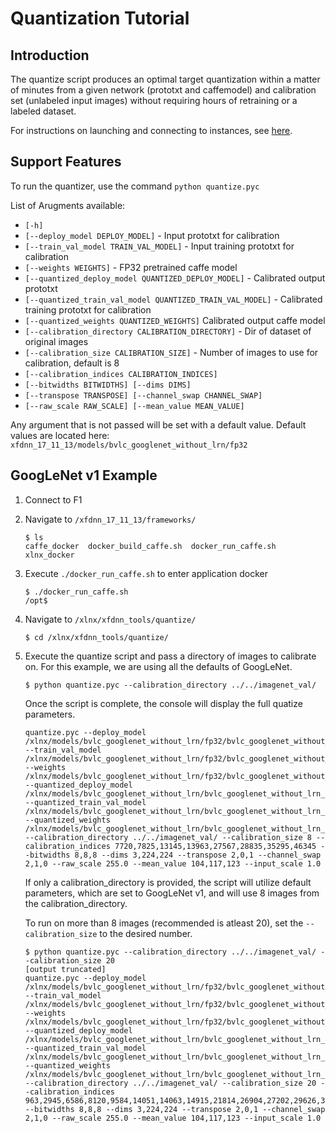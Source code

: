 # Quantization Tutorial

## Introduction
The quantize script produces an optimal target quantization within a matter of minutes from a given network (prototxt and caffemodel) and calibration set (unlabeled input images) without requiring hours of retraining or a labeled dataset.

For instructions on launching and connecting to instances, see [here][].


## Support Features

To run the quantizer, use the command `python quantize.pyc`

List of Arugments available:

- `[-h]`
- `[--deploy_model DEPLOY_MODEL]` - Input prototxt for calibration
- `[--train_val_model TRAIN_VAL_MODEL]` - Input training prototxt for calibration
- `[--weights WEIGHTS]` - FP32 pretrained caffe model
- `[--quantized_deploy_model QUANTIZED_DEPLOY_MODEL]` - Calibrated output prototxt
- `[--quantized_train_val_model QUANTIZED_TRAIN_VAL_MODEL]` - Calibrated training prototxt for calibration
- `[--quantized_weights QUANTIZED_WEIGHTS]` Calibrated output caffe model
- `[--calibration_directory CALIBRATION_DIRECTORY]` - Dir of dataset of original images
- `[--calibration_size CALIBRATION_SIZE]` - Number of images to use for calibration, default is 8
- `[--calibration_indices CALIBRATION_INDICES]`
- `[--bitwidths BITWIDTHS] [--dims DIMS]`
- `[--transpose TRANSPOSE] [--channel_swap CHANNEL_SWAP]`
- `[--raw_scale RAW_SCALE] [--mean_value MEAN_VALUE]`

Any argument that is not passed will be set with a default value.
Default values are located here: `xfdnn_17_11_13/models/bvlc_googlenet_without_lrn/fp32`

## GoogLeNet v1 Example

1. Connect to F1
2. Navigate to `/xfdnn_17_11_13/frameworks/`
	```
	$ ls
	caffe_docker  docker_build_caffe.sh  docker_run_caffe.sh  xlnx_docker
	```

3. Execute `./docker_run_caffe.sh` to enter application docker
	```
	$ ./docker_run_caffe.sh
	/opt$
	```
4. Navigate to `/xlnx/xfdnn_tools/quantize/`
	```
	$ cd /xlnx/xfdnn_tools/quantize/
	```

5. Execute the quantize script and pass a directory of images to calibrate on. For this example, we are using all the defaults of GoogLeNet.
	```
	$ python quantize.pyc --calibration_directory ../../imagenet_val/
	```
	Once the script is complete, the console will display the full quatize parameters.

	```
	quantize.pyc --deploy_model /xlnx/models/bvlc_googlenet_without_lrn/fp32/bvlc_googlenet_without_lrn_deploy.prototxt --train_val_model /xlnx/models/bvlc_googlenet_without_lrn/fp32/bvlc_googlenet_without_lrn_train_val.prototxt --weights /xlnx/models/bvlc_googlenet_without_lrn/fp32/bvlc_googlenet_without_lrn.caffemodel --quantized_deploy_model /xlnx/models/bvlc_googlenet_without_lrn/bvlc_googlenet_without_lrn_quantized_deploy.prototxt --quantized_train_val_model /xlnx/models/bvlc_googlenet_without_lrn/bvlc_googlenet_without_lrn_quantized_train_val.prototxt --quantized_weights /xlnx/models/bvlc_googlenet_without_lrn/bvlc_googlenet_without_lrn_quantized.caffemodel --calibration_directory ../../imagenet_val/ --calibration_size 8 --calibration_indices 7720,7825,13145,13963,27567,28835,35295,46345 --bitwidths 8,8,8 --dims 3,224,224 --transpose 2,0,1 --channel_swap 2,1,0 --raw_scale 255.0 --mean_value 104,117,123 --input_scale 1.0
	```

	If only a calibration_directory is provided, the script will utilize default parameters, which are set to GoogLeNet v1, and will use 8 images from the calibration_directory.

	To run on more than 8 images (recommended is atleast 20), set the `--calibration_size` to the desired number.
	```
	$ python quantize.pyc --calibration_directory ../../imagenet_val/ --calibration_size 20
	[output truncated]
	quantize.pyc --deploy_model /xlnx/models/bvlc_googlenet_without_lrn/fp32/bvlc_googlenet_without_lrn_deploy.prototxt --train_val_model /xlnx/models/bvlc_googlenet_without_lrn/fp32/bvlc_googlenet_without_lrn_train_val.prototxt --weights /xlnx/models/bvlc_googlenet_without_lrn/fp32/bvlc_googlenet_without_lrn.caffemodel --quantized_deploy_model /xlnx/models/bvlc_googlenet_without_lrn/bvlc_googlenet_without_lrn_quantized_deploy.prototxt --quantized_train_val_model /xlnx/models/bvlc_googlenet_without_lrn/bvlc_googlenet_without_lrn_quantized_train_val.prototxt --quantized_weights /xlnx/models/bvlc_googlenet_without_lrn/bvlc_googlenet_without_lrn_quantized.caffemodel --calibration_directory ../../imagenet_val/ --calibration_size 20 --calibration_indices 963,2945,6586,8120,9584,14051,14063,14915,21814,26904,27202,29626,30109,38218,38750,41186,45414,46803,48362,48412 --bitwidths 8,8,8 --dims 3,224,224 --transpose 2,0,1 --channel_swap 2,1,0 --raw_scale 255.0 --mean_value 104,117,123 --input_scale 1.0
	```

[here]: launching_instance.md
[click here]: https://github.com/aws/aws-fpga/blob/master/sdk/userspace/fpga_mgmt_tools/README.md#sudo-or-root-privileges
[MxNet]:https://github.com/apache/incubator-mxnet
